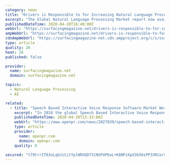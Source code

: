 ```yaml
---
category: news
title: "Drivers is Responsible to for Increasing Natural Language Processing Market Share, Forecast 2026"
excerpt: "The Global Natural Language Processing Market report now available with CMI, is a collation of valuable insights related to market size, market share, profitability margin, growth dynamics and regional proliferation of this business vertical."
publishedDateTime: 2020-04-28T16:49:00Z
webUrl: "https://surfacingmagazine.net/drivers-is-responsible-to-for-increasing-natural-language-processing-market-share-forecast-2026/"
ampWebUrl: "https://surfacingmagazine.net/drivers-is-responsible-to-for-increasing-natural-language-processing-market-share-forecast-2026/amp/"
cdnAmpWebUrl: "https://surfacingmagazine-net.cdn.ampproject.org/c/s/surfacingmagazine.net/drivers-is-responsible-to-for-increasing-natural-language-processing-market-share-forecast-2026/amp/"
type: article
quality: 26
heat: 26
published: false

provider:
  name: surfacingmagazine.net
  domain: surfacingmagazine.net

topics:
  - Natural Language Processing
  - AI

related:
  - title: "Speech Based Interactive Voice Response Software Market Worth Value Size Share Growth Trends Outlook Forecast Industry Statistics | Valuates Reports"
    excerpt: "In 2018 the global Speech Based Interactive Voice Response Software market size was 1250 million US and it is expected to reach 3120 million US by the end of 2025 with a CAGR of 12 1 during 2019 2025 Get"
    publishedDateTime: 2020-04-28T13:33:00Z
    webUrl: "https://www.openpr.com/news/2027839/speech-based-interactive-voice-response-software-market-worth"
    type: article
    provider:
      name: openpr.com
      domain: openpr.com
    quality: 0

secured: "t79trrIT63oLqbJzCitYplNRXQD731NSP4PEwL+K8NPzXpX3b50zPP33RCerSOdNEtGj7ieA6NUXTNaUV0+bC/oQNmCNtfBMULk1miJoMWBuHfABvIFrflcYKKXl1hLQSYNambO0r3CUYKB2tkgQ4kST1B1x1ngayVhzG1diWCjUABoKH2a4Sdrf0AZp/Fu/9/Qidies3PqThtq8nhc305ThOjmBisRIbb5ZYwi1v/8xXElBzQRYdjnEnkPUv9sI3Wmp7ZRw/XbFnrMxmZmUxj5OjnQ3SBfIKFkqOr/xJEWw4ammGtgs9BFtYgp0+b1n;Ah+ZLy8CPRHkjkipngvpqw=="
---
```


